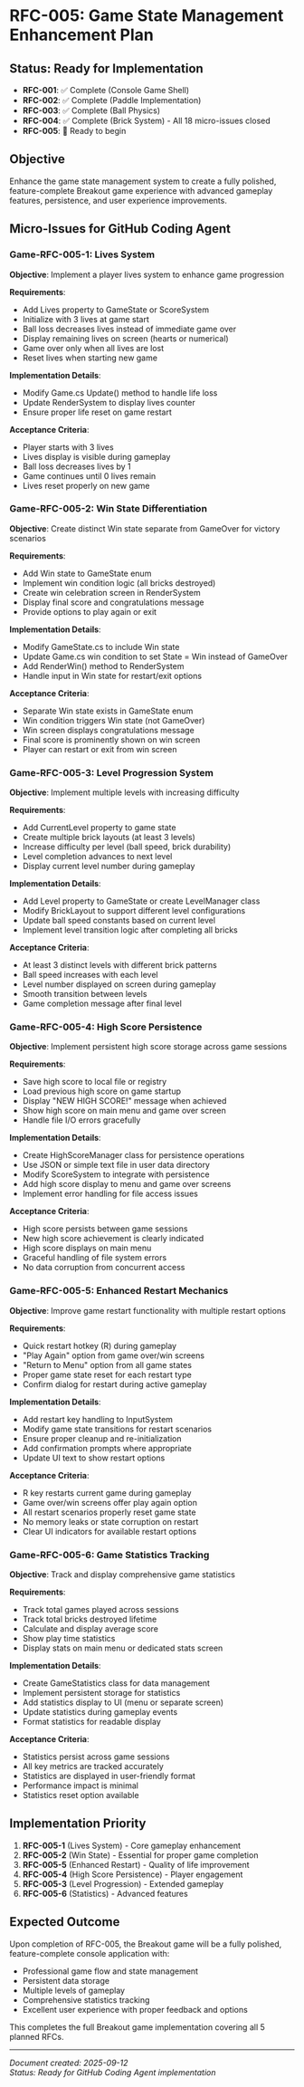 # RFC-005: Game State Management Enhancement Plan

## Status: Ready for Implementation
- **RFC-001**: ✅ Complete (Console Game Shell)  
- **RFC-002**: ✅ Complete (Paddle Implementation)
- **RFC-003**: ✅ Complete (Ball Physics)
- **RFC-004**: ✅ Complete (Brick System) - All 18 micro-issues closed
- **RFC-005**: 🔄 Ready to begin

## Objective
Enhance the game state management system to create a fully polished, feature-complete Breakout game experience with advanced gameplay features, persistence, and user experience improvements.

## Micro-Issues for GitHub Coding Agent

### Game-RFC-005-1: **Lives System**
**Objective**: Implement a player lives system to enhance game progression

**Requirements**:
- Add Lives property to GameState or ScoreSystem
- Initialize with 3 lives at game start
- Ball loss decreases lives instead of immediate game over
- Display remaining lives on screen (hearts or numerical)
- Game over only when all lives are lost
- Reset lives when starting new game

**Implementation Details**:
- Modify Game.cs Update() method to handle life loss
- Update RenderSystem to display lives counter
- Ensure proper life reset on game restart

**Acceptance Criteria**:
- Player starts with 3 lives
- Lives display is visible during gameplay
- Ball loss decreases lives by 1
- Game continues until 0 lives remain
- Lives reset properly on new game

### Game-RFC-005-2: **Win State Differentiation**
**Objective**: Create distinct Win state separate from GameOver for victory scenarios

**Requirements**:
- Add Win state to GameState enum
- Implement win condition logic (all bricks destroyed)
- Create win celebration screen in RenderSystem
- Display final score and congratulations message
- Provide options to play again or exit

**Implementation Details**:
- Modify GameState.cs to include Win state
- Update Game.cs win condition to set State = Win instead of GameOver
- Add RenderWin() method to RenderSystem
- Handle input in Win state for restart/exit options

**Acceptance Criteria**:
- Separate Win state exists in GameState enum
- Win condition triggers Win state (not GameOver)
- Win screen displays congratulations message
- Final score is prominently shown on win screen
- Player can restart or exit from win screen

### Game-RFC-005-3: **Level Progression System**
**Objective**: Implement multiple levels with increasing difficulty

**Requirements**:
- Add CurrentLevel property to game state
- Create multiple brick layouts (at least 3 levels)
- Increase difficulty per level (ball speed, brick durability)
- Level completion advances to next level
- Display current level number during gameplay

**Implementation Details**:
- Add Level property to GameState or create LevelManager class
- Modify BrickLayout to support different level configurations
- Update ball speed constants based on current level
- Implement level transition logic after completing all bricks

**Acceptance Criteria**:
- At least 3 distinct levels with different brick patterns
- Ball speed increases with each level
- Level number displayed on screen during gameplay
- Smooth transition between levels
- Game completion message after final level

### Game-RFC-005-4: **High Score Persistence**
**Objective**: Implement persistent high score storage across game sessions

**Requirements**:
- Save high score to local file or registry
- Load previous high score on game startup
- Display "NEW HIGH SCORE!" message when achieved
- Show high score on main menu and game over screen
- Handle file I/O errors gracefully

**Implementation Details**:
- Create HighScoreManager class for persistence operations
- Use JSON or simple text file in user data directory
- Modify ScoreSystem to integrate with persistence
- Add high score display to menu and game over screens
- Implement error handling for file access issues

**Acceptance Criteria**:
- High score persists between game sessions
- New high score achievement is clearly indicated
- High score displays on main menu
- Graceful handling of file system errors
- No data corruption from concurrent access

### Game-RFC-005-5: **Enhanced Restart Mechanics**
**Objective**: Improve game restart functionality with multiple restart options

**Requirements**:
- Quick restart hotkey (R) during gameplay
- "Play Again" option from game over/win screens
- "Return to Menu" option from all game states
- Proper game state reset for each restart type
- Confirm dialog for restart during active gameplay

**Implementation Details**:
- Add restart key handling to InputSystem
- Modify game state transitions for restart scenarios
- Ensure proper cleanup and re-initialization
- Add confirmation prompts where appropriate
- Update UI text to show restart options

**Acceptance Criteria**:
- R key restarts current game during gameplay
- Game over/win screens offer play again option
- All restart scenarios properly reset game state
- No memory leaks or state corruption on restart
- Clear UI indicators for available restart options

### Game-RFC-005-6: **Game Statistics Tracking**
**Objective**: Track and display comprehensive game statistics

**Requirements**:
- Track total games played across sessions
- Track total bricks destroyed lifetime
- Calculate and display average score
- Show play time statistics
- Display stats on main menu or dedicated stats screen

**Implementation Details**:
- Create GameStatistics class for data management
- Implement persistent storage for statistics
- Add statistics display to UI (menu or separate screen)
- Update statistics during gameplay events
- Format statistics for readable display

**Acceptance Criteria**:
- Statistics persist across game sessions
- All key metrics are tracked accurately
- Statistics are displayed in user-friendly format
- Performance impact is minimal
- Statistics reset option available

## Implementation Priority
1. **RFC-005-1** (Lives System) - Core gameplay enhancement
2. **RFC-005-2** (Win State) - Essential for proper game completion
3. **RFC-005-5** (Enhanced Restart) - Quality of life improvement
4. **RFC-005-4** (High Score Persistence) - Player engagement
5. **RFC-005-3** (Level Progression) - Extended gameplay
6. **RFC-005-6** (Statistics) - Advanced features

## Expected Outcome
Upon completion of RFC-005, the Breakout game will be a fully polished, feature-complete console application with:
- Professional game flow and state management
- Persistent data storage
- Multiple levels of gameplay
- Comprehensive statistics tracking
- Excellent user experience with proper feedback and options

This completes the full Breakout game implementation covering all 5 planned RFCs.

---
*Document created: 2025-09-12*  
*Status: Ready for GitHub Coding Agent implementation*